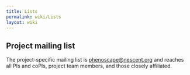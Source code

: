 ```yaml
---
title: Lists
permalink: wiki/Lists
layout: wiki
---
```


## Project mailing list

The project-specific mailing list is
[phenoscape@nescent.org](mailto:phenoscape%40nescent%2eorg) and reaches
all PIs and coPIs, project team members, and those closely affiliated.
